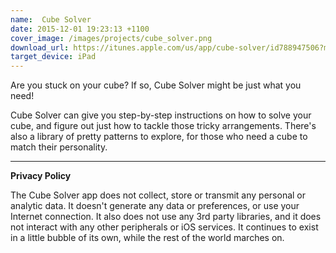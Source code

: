 ```yaml
---
name:  Cube Solver
date: 2015-12-01 19:23:13 +1100
cover_image: /images/projects/cube_solver.png
download_url: https://itunes.apple.com/us/app/cube-solver/id788947506?mt=8
target_device: iPad
---
```


Are you stuck on your cube? If so, Cube Solver might be just what you need!

Cube Solver can give you step-by-step instructions on how to solve your cube, and figure out just how to tackle
those tricky arrangements. There's also a library of pretty patterns to explore, for those who need a cube to
match their personality.

---

**Privacy Policy**

The Cube Solver app does not collect, store or transmit any personal or analytic data. It doesn't generate any data or preferences, or use your Internet connection. It also does not use any 3rd party libraries, and it does not interact with any other peripherals or iOS services. It continues to exist in a little bubble of its own, while the rest of the world marches on.
